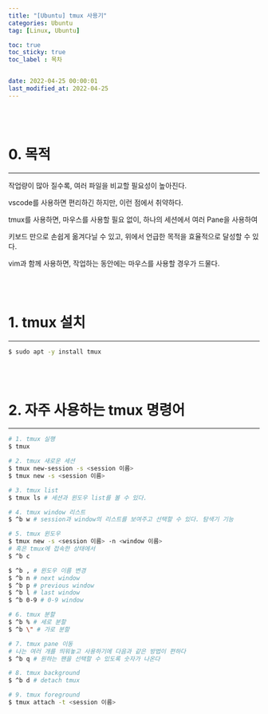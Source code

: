 ```yaml
---
title: "[Ubuntu] tmux 사용기"
categories: Ubuntu
tag: [Linux, Ubuntu]

toc: true
toc_sticky: true
toc_label : 목차


date: 2022-04-25 00:00:01
last_modified_at: 2022-04-25
---
```

<br>
<br>

# 0. 목적
---
작업량이 많아 질수록, 여러 파일을 비교할 필요성이 높아진다.

vscode를 사용하면 편리하긴 하지만, 이런 점에서 취약하다.

tmux를 사용하면, 마우스를 사용할 필요 없이, 하나의 세션에서 여러 Pane을 사용하여

키보드 만으로 손쉽게 옮겨다닐 수 있고, 위에서 언급한 목적을 효율적으로 달성할 수 있다.

vim과 함께 사용하면, 작업하는 동안에는 마우스를 사용할 경우가 드물다.

<br>
<br>


# 1. tmux 설치
---

```bash
$ sudo apt -y install tmux
```

<br>
<br>

# 2. 자주 사용하는 tmux 명령어
---

```bash
# 1. tmux 실행
$ tmux

# 2. tmux 새로운 세션
$ tmux new-session -s <session 이름>
$ tmux new -s <session 이름>

# 3. tmux list
$ tmux ls # 세션과 윈도우 list를 볼 수 있다.

# 4. tmux window 리스트
$ ^b w # session과 window의 리스트를 보여주고 선택할 수 있다. 탐색기 기능

# 5. tmux 윈도우
$ tmux new -s <session 이름> -n <window 이름>
# 혹은 tmux에 접속한 상태에서
$ ^b c

$ ^b , # 윈도우 이름 변경
$ ^b n # next window
$ ^b p # previous window
$ ^b l # last window
$ ^b 0-9 # 0-9 window

# 6. tmux 분할
$ ^b % # 세로 분할
$ ^b \" # 가로 분할

# 7. tmux pane 이동
# 나는 여러 개를 띄워놓고 사용하기에 다음과 같은 방법이 편하다
$ ^b q # 원하는 팬을 선택할 수 있도록 숫자가 나온다

# 8. tmux background
$ ^b d # detach tmux

# 9. tmux foreground
$ tmux attach -t <session 이름>

```
